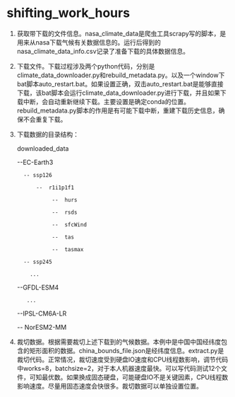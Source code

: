 # shifting_work_hours

1. 获取带下载的文件信息。nasa\_climate\_data是爬虫工具scrapy写的脚本，是用来从nasa下载气候有关数据信息的。运行后得到的nasa\_climate\_data\_info.csv记录了准备下载的具体数据信息。
2. 下载文件。下载过程涉及两个python代码，分别是climate\_data\_downloader.py和rebuild\_metadata.py。以及一个window下bat脚本auto\_restart.bat。如果设置正确，双击auto\_restart.bat是能够直接下载，该bat脚本会运行climate\_data\_downloader.py进行下载，并且如果下载中断，会自动重新继续下载。主要设置是确定conda的位置。rebuild\_metadata.py脚本的作用是有可能下载中断，重建下载历史信息，确保不会重复下载。
3. 下载数据的目录结构：

    downloaded_data

     --EC-Earth3

         -- ssp126

             --  r1i1p1f1

                  --  hurs

                  --  rsds

                  --  sfcWind

                  --  tas

                  --  tasmax

         -- ssp245

           ...

     --GFDL-ESM4

          ...

     --IPSL-CM6A-LR

     -- NorESM2-MM
4. 裁切数据。根据需要裁切上述下载到的气候数据。本例中是中国中国经纬度包含的矩形面积的数据。china_bounds_file.json是经纬度信息。extract.py是裁切代码。正常情况，裁切速度受到硬盘IO速度和CPU线程数影响，调节代码中works=8，batchsize=2，对于本人机器速度最快。可以写代码测试12个文件，可知最优数。如果换成固态硬盘，可能硬盘IO不是关键因素，CPU线程数影响速度。尽量用固态速度会快很多。裁切数据可以单独设置位置。
